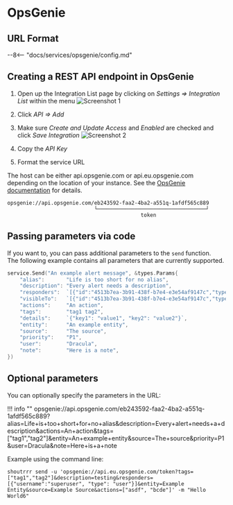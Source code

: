 # OpsGenie

## URL Format

--8<-- "docs/services/opsgenie/config.md"

## Creating a REST API endpoint in OpsGenie

1. Open up the Integration List page by clicking on *Settings => Integration List* within the menu
![Screenshot 1](opsgenie/1.png)

2. Click *API => Add*

3. Make sure *Create and Update Access* and *Enabled* are checked and click *Save Integration*
![Screenshot 2](opsgenie/2.png)

4. Copy the *API Key*

5. Format the service URL

The host can be either api.opsgenie.com or api.eu.opsgenie.com depending on the location of your instance. See
the [OpsGenie documentation](https://docs.opsgenie.com/docs/alert-api) for details.

```
opsgenie://api.opsgenie.com/eb243592-faa2-4ba2-a551q-1afdf565c889
                            └───────────────────────────────────┘
                                           token
```

## Passing parameters via code

If you want to, you can pass additional parameters to the `send` function.
<br/>
The following example contains all parameters that are currently supported.

```go
service.Send("An example alert message", &types.Params{
    "alias":       "Life is too short for no alias",
    "description": "Every alert needs a description",
    "responders":  `[{"id":"4513b7ea-3b91-438f-b7e4-e3e54af9147c","type":"team"},{"name":"NOC","type":"team"}]`,
    "visibleTo":   `[{"id":"4513b7ea-3b91-438f-b7e4-e3e54af9147c","type":"team"},{"name":"rocket_team","type":"team"}]`,
    "actions":     "An action",
    "tags":        "tag1 tag2",
    "details":     `{"key1": "value1", "key2": "value2"}`,
    "entity":      "An example entity",
    "source":      "The source",
    "priority":    "P1",
    "user":        "Dracula",
    "note":        "Here is a note",
})
```

## Optional parameters

You can optionally specify the parameters in the URL:

!!! info ""
    opsgenie://api.opsgenie.com/eb243592-faa2-4ba2-a551q-1afdf565c889?alias=Life+is+too+short+for+no+alias&description=Every+alert+needs+a+description&actions=An+action&tags=["tag1","tag2"]&entity=An+example+entity&source=The+source&priority=P1&user=Dracula&note=Here+is+a+note

Example using the command line:

```shell
shoutrrr send -u 'opsgenie://api.eu.opsgenie.com/token?tags=["tag1","tag2"]&description=testing&responders=[{"username":"superuser", "type": "user"}]&entity=Example Entity&source=Example Source&actions=["asdf", "bcde"]' -m "Hello World6"
```


